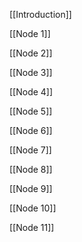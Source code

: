   

[[Introduction]]

[[Node 1]]

[[Node 2]]

[[Node 3]]

[[Node 4]]

[[Node 5]]

[[Node 6]]

[[Node 7]]

[[Node 8]]

[[Node 9]]

[[Node 10]]

[[Node 11]]